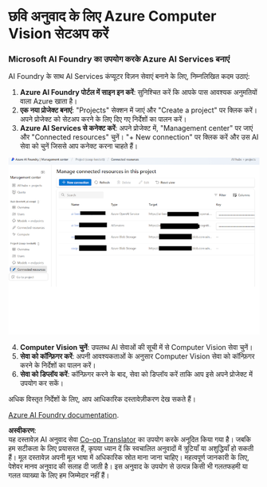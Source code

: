 <!--
CO_OP_TRANSLATOR_METADATA:
{
  "original_hash": "51b853c8dadb14db587888d7d514f6fd",
  "translation_date": "2025-05-06T18:14:00+00:00",
  "source_file": "getting_started/set-up-resources/set-up-azure-computer-vision.md",
  "language_code": "hi"
}
-->
# छवि अनुवाद के लिए Azure Computer Vision सेटअप करें

### Microsoft AI Foundry का उपयोग करके Azure AI Services बनाएं

AI Foundry के साथ AI Services कंप्यूटर विज़न सेवाएं बनाने के लिए, निम्नलिखित कदम उठाएं:

1. **Azure AI Foundry पोर्टल में साइन इन करें**: सुनिश्चित करें कि आपके पास आवश्यक अनुमतियों वाला Azure खाता है।
2. **एक नया प्रोजेक्ट बनाएं**: "Projects" सेक्शन में जाएं और "Create a project" पर क्लिक करें। अपने प्रोजेक्ट को सेटअप करने के लिए दिए गए निर्देशों का पालन करें।
3. **Azure AI Services से कनेक्ट करें**: अपने प्रोजेक्ट में, "Management center" पर जाएं और "Connected resources" चुनें। "+ New connection" पर क्लिक करें और उस AI सेवा को चुनें जिससे आप कनेक्ट करना चाहते हैं।

![Foundry-resources](../../../../imgs/foundry-resources.png)

4. **Computer Vision चुनें**: उपलब्ध AI सेवाओं की सूची में से Computer Vision सेवा चुनें।
5. **सेवा को कॉन्फ़िगर करें**: अपनी आवश्यकताओं के अनुसार Computer Vision सेवा को कॉन्फ़िगर करने के निर्देशों का पालन करें।
6. **सेवा को डिप्लॉय करें**: कॉन्फ़िगर करने के बाद, सेवा को डिप्लॉय करें ताकि आप इसे अपने प्रोजेक्ट में उपयोग कर सकें।

अधिक विस्तृत निर्देशों के लिए, आप आधिकारिक दस्तावेज़ीकरण देख सकते हैं।

[Azure AI Foundry documentation](https://learn.microsoft.com/azure/ai-studio/ai-services/how-to/connect-ai-services).

**अस्वीकरण**:  
यह दस्तावेज़ AI अनुवाद सेवा [Co-op Translator](https://github.com/Azure/co-op-translator) का उपयोग करके अनूदित किया गया है। जबकि हम सटीकता के लिए प्रयासरत हैं, कृपया ध्यान दें कि स्वचालित अनुवादों में त्रुटियाँ या अशुद्धियाँ हो सकती हैं। मूल दस्तावेज़ अपनी मूल भाषा में अधिकारिक स्रोत माना जाना चाहिए। महत्वपूर्ण जानकारी के लिए, पेशेवर मानव अनुवाद की सलाह दी जाती है। इस अनुवाद के उपयोग से उत्पन्न किसी भी गलतफहमी या गलत व्याख्या के लिए हम जिम्मेदार नहीं हैं।